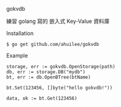gokvdb

練習 golang 寫的 嵌入式 Key-Value 資料庫

Installation

	$ go get github.com/ahuilee/gokvdb


Example

	storage, err := gokvdb.OpenStorage(path)
	db, err := storage.DB("mydb")
	bt, err := db.OpenBTree(btName)

	bt.Set(123456, []byte("hello gokvdb!"))

	data, ok := bt.Get(123456)


